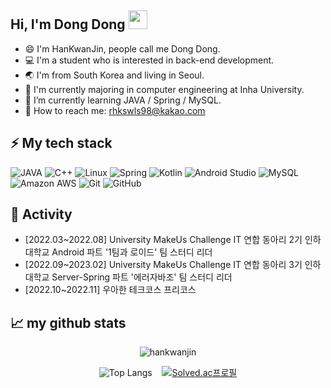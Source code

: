 ## **Hi, I'm Dong Dong** <img src="https://raw.githubusercontent.com/aemmadi/aemmadi/master/wave.gif" width="30">

- 😄 I'm HanKwanJin, people call me Dong Dong.
- 💻 I'm a student who is interested in back-end development.
- 🌏 I'm from South Korea and living in Seoul.
- 🔭 I'm currently majoring in computer engineering at Inha University.
- 🌱 I’m currently learning JAVA / Spring / MySQL.
- 🚀 How to reach me: rhkswls98@kakao.com

## **⚡ My tech stack** 

![JAVA](https://img.shields.io/badge/JAVA-007396?style=flat-square&logo=java&logoColor=white)
![C++](https://img.shields.io/badge/-C++-00599C?style=flat-square&logo=c++)
![Linux](https://img.shields.io/badge/Linux-FCC624?style=flat-square&logo=linux&logoColor=black)
![Spring](https://img.shields.io/badge/Spring-6DB33F?style=flat-square&logo=Spring&logoColor=white)
![Kotlin](https://img.shields.io/badge/Kotlin-CC2EFA?style=flat-square&logo=kotlin&logoColor=white)
![Android Studio](https://img.shields.io/badge/Android-0080FF?style=flat-square&logo=android&logoColor=white)
![MySQL](https://img.shields.io/badge/MySQL-4479A1?style=flat-square&logo=mysql&logoColor=white)
![Amazon AWS](https://img.shields.io/badge/Amazon%20AWS-232F3E?style=flat-square&logo=amazon-aws)
![Git](https://img.shields.io/badge/-Git-black?style=flat-square&logo=git)
![GitHub](https://img.shields.io/badge/-GitHub-181717?style=flat-square&logo=github)

## 🐾 Activity
 - [2022.03~2022.08] University MakeUs Challenge IT 연합 동아리 2기 인하대학교 Android 파트 '1팀과 로이드' 팀 스터디 리더
 - [2022.09~2023.02] University MakeUs Challenge IT 연합 동아리 3기 인하대학교 Server-Spring 파트 '에러자바조' 팀 스터디 리더
 - [2022.10~2022.11] 우아한 테크코스 프리코스

## 📈 my github stats

<p align="center"> <img src="https://github-readme-stats.vercel.app/api?username=hankwanjin&show_icons=true&theme=gotham" alt="hankwanjin" />

<div align = "center">

![Top Langs](https://github-readme-stats.vercel.app/api/top-langs/?username=hankwanjin&layout=compact&theme=tokyonight)&nbsp;&nbsp;&nbsp;
[![Solved.ac프로필](http://mazassumnida.wtf/api/v2/generate_badge?boj=rhkswls98)](https://solved.ac/rhkswls98)

</div>
